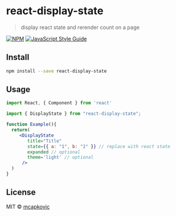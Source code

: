 # react-display-state

> display react state and rerender count on a page

[![NPM](https://img.shields.io/npm/v/react-display-state.svg)](https://www.npmjs.com/package/react-display-state) [![JavaScript Style Guide](https://img.shields.io/badge/code_style-standard-brightgreen.svg)](https://standardjs.com)

## Install

```bash
npm install --save react-display-state
```

## Usage

```jsx
import React, { Component } from 'react'

import { DisplayState } from "react-display-state";

function Example(){
  return(
     <DisplayState
        title="Title"
        state={{ a: "1", b: "2" }} // replace with react state
        expanded // optional
        theme='light' // optional
      />
  )
}
```

## License

MIT © [mcapkovic](https://github.com/mcapkovic)
